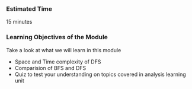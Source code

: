 ### Estimated Time

15 minutes

### Learning Objectives of the Module
Take a look at what we will learn in this module

   - Space and Time complexity of DFS
   - Comparision of BFS and DFS
   - Quiz to test your understanding on topics covered in analysis learning unit


